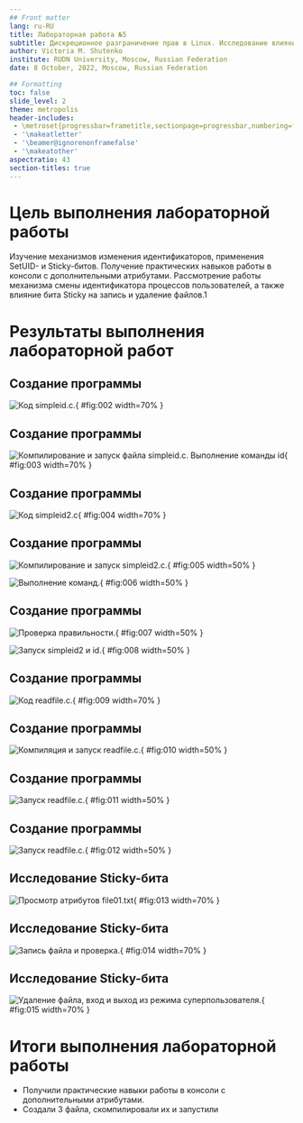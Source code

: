 ```yaml
---
## Front matter
lang: ru-RU
title: Лабораторная работа №5
subtitle: Дискреционное разграничение прав в Linux. Исследование влияния дополнительных атрибутов
author: Victoria M. Shutenko
institute: RUDN University, Moscow, Russian Federation
date: 8 October, 2022, Moscow, Russian Federation

## Formatting
toc: false
slide_level: 2
theme: metropolis
header-includes: 
 - \metroset{progressbar=frametitle,sectionpage=progressbar,numbering=fraction}
 - '\makeatletter'
 - '\beamer@ignorenonframefalse'
 - '\makeatother'
aspectratio: 43
section-titles: true
---
```


# Цель выполнения лабораторной работы

Изучение механизмов изменения идентификаторов, применения
SetUID- и Sticky-битов. Получение практических навыков работы в консоли с дополнительными атрибутами. Рассмотрение работы механизма
смены идентификатора процессов пользователей, а также влияние бита
Sticky на запись и удаление файлов.1

# Результаты выполнения лабораторной работ


## Создание программы

![Код simpleid.c.](images/2.png){ #fig:002 width=70% }

## Создание программы

![Компилирование и запуск файла simpleid.c. Выполнение команды id](images/3.png){ #fig:003 width=70% }

## Создание программы

![Код simpleid2.c](images/4.png){ #fig:004 width=70% }

## Создание программы

![Компилирование и запуск simpleid2.c.](images/5.png){ #fig:005 width=50% }


![Выполнение  команд.](images/6.png){ #fig:006 width=50% }

## Создание программы

![ Проверка правильности.](images/7.png){ #fig:007 width=50% }


![Запуск simpleid2 и id.](images/8.png){ #fig:008 width=50% }

## Создание программы

![Код readfile.c.](images/9.png){ #fig:009 width=70% }

## Создание программы

![Компиляция и запуск readfile.c.](images/10.png){ #fig:010 width=50% }

## Создание программы

![Запуск readfile.c.](images/11.png){ #fig:011 width=50% }

## Создание программы

![Запуск readfile.c.](images/12.png){ #fig:012 width=50% }

## Исследование Sticky-бита

![Просмотр атрибутов file01.txt](images/13.png){ #fig:013 width=70% }

## Исследование Sticky-бита

![Запись файла и проверка.](images/14.png){ #fig:014 width=70% }

## Исследование Sticky-бита

![Удаление файла, вход и выход из режима суперпользователя.](images/15.png){ #fig:015 width=70% }

# Итоги выполнения лабораторной работы

- Получили практические навыки работы в консоли с дополнительными атрибутами.
- Создали 3 файла, скомпилировали их и запустили
